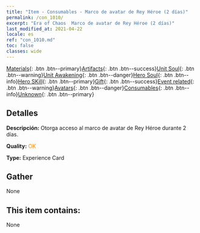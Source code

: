 ```yaml
---
title: "Item - Consumables - Marco de avatar de Rey Héroe (2 días)"
permalink: /con_1010/
excerpt: "Era of Chaos  Marco de avatar de Rey Héroe (2 días)"
last_modified_at: 2021-04-22
locale: es
ref: "con_1010.md"
toc: false
classes: wide
---
```

 [Materials](/ItemsES/){: .btn .btn--primary}[Artifacts](/ItemsES/Artifacts/){: .btn .btn--success}[Unit Soul](/ItemsES/UnitSoul/){: .btn .btn--warning}[Unit Awakening](/ItemsES/UnitAwakening/){: .btn .btn--danger}[Hero Soul](/ItemsES/HeroSoul/){: .btn .btn--info}[Hero SKill](/ItemsES/HeroSkill/){: .btn .btn--primary}[Gift](/ItemsES/Gift/){: .btn .btn--success}[Event related](/ItemsES/Events/){: .btn .btn--warning}[Avatars](/ItemsES/Avatars/){: .btn .btn--danger}[Consumables](/ItemsES/Consumables/){: .btn .btn--info}[Unknown](/ItemsES/Unknown/){: .btn .btn--primary}

## Detalles
 **Descripción:** Otorga acceso al marco de avatar de Rey Héroe durante 2 días.

 **Quality:** <span style="color: #FF8C00">OK</span>

 **Type:** Experience Card

## Gather

  None

## This item contains:

  None


